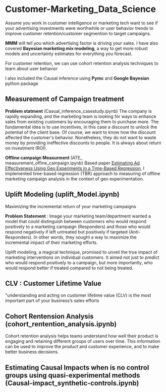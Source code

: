 # Customer-Marketing_Data_Science

Assume you work in customer intelligence or marketing tech want to see if your advertising investments were worthwhile or user behavior trends to improve customer retention/customer segmention to target campaigns. 

**MMM** will tell you which advertising factor is driving your sales. I have also covered **Bayesian marketing mix modeling**, a way to get more robust models and uncertainty estimates for everything you forecast.

For customer retention, we can use cohort retention analysis techniques to learn about user behavior 

I also included the Causal inference using **Pymc** and **Google Bayesian** python package 

## Measurement of Campaign treatment 

**Problem statment** (Casual_inference_casestudy.ipynb)
The company is rapidly expanding, and the marketing team is looking for ways to enhance sales from existing customers by encouraging them to purchase more. The fundamental idea is to use incentives, in this case a discount to unlock the potential of the client base. Of course, we want to know how the discount affected the customer's behavior. Nonetheless, they do not want to waste money by providing ineffective discounts to people. It is always about return on investment (ROI).

**Offline campaign Measurment** (ATE_ measurement_offine_campaign.ipynb)
Based paper [Estimating Ad Effectiveness Using Geo Experiments in a Time-Based Regression](https://research.google/pubs/pub45950/), I implemented time-based regression (TBR) approach to measuring of offline marketing campaign analysis in the context of geo experimentation.


 ## Uplift Modeling (uplift_Model.ipynb)
 
Maximizing the incremental return of your marketing campaigns

**Problem Statement** : Image your marketing team/department wanted a model that could distinguish between customers who would respond positively to a marketing campaign (Responders) and those who would respond negatively if left untreated but positively if targeted (Anti-Responders). In other words, they sought a way to maximize the incremental impact of their marketing efforts.

Uplift modeling, a magical technique, promised to unveil the true impact of marketing interventions on individual customers. It aimed not just to predict who would respond positively to a campaign, but more importantly, who would respond better if treated compared to not being treated.

## CLV : Customer Lifetime Value
"understanding and acting on customer lifetime value (CLV) is the most important part of your business’s sales efforts

## Cohort Rentension Analysis (cohort_rentention_analysis.ipynb)
Cohort retention analysis helps teams understand how well their product is engaging and retaining different groups of users over time. This information can be used to improve the product and customer experience, and to make better business decisions.

## Estimating Causal Impacts when is no control groups using quasi-experimental methods (Causal-impact_synthetic-controls.ipynb)




